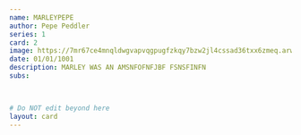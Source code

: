 ```yaml
---
name: MARLEYPEPE
author: Pepe Peddler
series: 1
card: 2
image: https://7mr67ce4mnqldwgvapvqgpugfzkqy7bzw2jl4cssad36txx6zmeq.arweave.net/-yPviJxjYLHY1QPrAz6GLlUMfDm2kr4KUgD36d7-ywk/fakemarley-gif.gif
date: 01/01/1001
description: MARLEY WAS AN AMSNFOFNFJBF FSNSFINFN
subs: 

    

# Do NOT edit beyond here
layout: card
---
```

